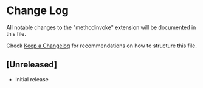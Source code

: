 # Change Log

All notable changes to the "methodinvoke" extension will be documented in this file.

Check [Keep a Changelog](http://keepachangelog.com/) for recommendations on how to structure this file.

## [Unreleased]

- Initial release